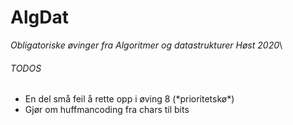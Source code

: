 # AlgDat
*Obligatoriske øvinger fra Algoritmer og datastrukturer Høst 2020*\
###### TODOS
<ul>
  <li>En del små feil å rette opp i øving 8 (*prioritetskø*)</li>
  <li>Gjør om huffmancoding fra chars til bits</li>
</ul>
